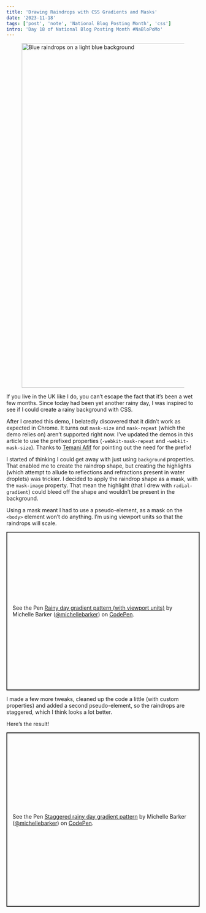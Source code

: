```yaml
---
title: 'Drawing Raindrops with CSS Gradients and Masks'
date: '2023-11-18'
tags: ['post', 'note', 'National Blog Posting Month', 'css']
intro: 'Day 18 of National Blog Posting Month #NaBloPoMo'
---
```


<figure>
  <img src="/rainy-gradient_900.webp" width="1600" height="900" srcset="/rainy-gradient_1800.webp 1800w, /rainy-gradient_1600.webp 1600w, /rainy-gradient_1200.webp 1200w, /rainy-gradient_900.webp 900w" sizes="(max-width: 1080px) 90vw, 930px" alt="Blue raindrops on a light blue background">
</figure>

If you live in the UK like I do, you can’t escape the fact that it’s been a wet few months. Since today had been yet another rainy day, I was inspired to see if I could create a rainy background with CSS.

<aside>
<p>After I created this demo, I belatedly discovered that it didn’t work as expected in Chrome. It turns out <code>mask-size</code> and <code>mask-repeat</code> (which the demo relies on) aren’t supported right now. I’ve updated the demos in this article to use the prefixed properties (<code>-webkit-mask-repeat</code> and <code>-webkit-mask-size</code>). Thanks to <a href="https://front-end.social/@css">Temani Afif</a> for pointing out the need for the prefix!</p>
</aside>

I started of thinking I could get away with just using `background` properties. That enabled me to create the raindrop shape, but creating the highlights (which attempt to allude to reflections and refractions present in water droplets) was trickier. I decided to apply the raindrop shape as a mask, with the `mask-image` property. That mean the highlight (that I drew with `radial-gradient`) could bleed off the shape and wouldn’t be present in the background.

Using a mask meant I had to use a pseudo-element, as a mask on the `<body>` element won’t do anything. I’m using viewport units so that the raindrops will scale.

<p class="codepen" data-height="455" data-default-tab="result" data-slug-hash="RwvQNgx" data-user="michellebarker" style="height: 414px; box-sizing: border-box; display: flex; align-items: center; justify-content: center; border: 2px solid; margin: 1em 0; padding: 1em;">
  <span>See the Pen <a href="https://codepen.io/michellebarker/pen/RwvQNgx">
  Rainy day gradient pattern (with viewport units)</a> by Michelle Barker (<a href="https://codepen.io/michellebarker">@michellebarker</a>)
  on <a href="https://codepen.io">CodePen</a>.</span>
</p>
<script async src="https://cpwebassets.codepen.io/assets/embed/ei.js"></script>

I made a few more tweaks, cleaned up the code a little (with custom properties) and added a second pseudo-element, so the raindrops are staggered, which I think looks a lot better.

Here’s the result!

<p class="codepen" data-height="455" data-default-tab="result" data-slug-hash="MWLQwpJ" data-user="michellebarker" style="height: 455px; box-sizing: border-box; display: flex; align-items: center; justify-content: center; border: 2px solid; margin: 1em 0; padding: 1em;">
  <span>See the Pen <a href="https://codepen.io/michellebarker/pen/MWLQwpJ">
  Staggered rainy day gradient pattern</a> by Michelle Barker (<a href="https://codepen.io/michellebarker">@michellebarker</a>)
  on <a href="https://codepen.io">CodePen</a>.</span>
</p>
<script async src="https://cpwebassets.codepen.io/assets/embed/ei.js"></script>
